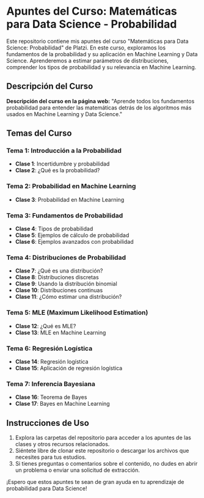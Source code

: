 # Apuntes del Curso: Matemáticas para Data Science - Probabilidad

Este repositorio contiene mis apuntes del curso "Matemáticas para Data Science: Probabilidad" de Platzi. En este curso, exploramos los fundamentos de la probabilidad y su aplicación en Machine Learning y Data Science. Aprenderemos a estimar parámetros de distribuciones, comprender los tipos de probabilidad y su relevancia en Machine Learning.

## Descripción del Curso

**Descripción del curso en la página web:**
"Aprende todos los fundamentos probabilidad para entender las matemáticas detrás de los algoritmos más usados en Machine Learning y Data Science."

## Temas del Curso

### Tema 1: Introducción a la Probabilidad
- **Clase 1**: Incertidumbre y probabilidad
- **Clase 2**: ¿Qué es la probabilidad?

### Tema 2: Probabilidad en Machine Learning
- **Clase 3**: Probabilidad en Machine Learning

### Tema 3: Fundamentos de Probabilidad
- **Clase 4**: Tipos de probabilidad
- **Clase 5**: Ejemplos de cálculo de probabilidad
- **Clase 6**: Ejemplos avanzados con probabilidad

### Tema 4: Distribuciones de Probabilidad
- **Clase 7**: ¿Qué es una distribución?
- **Clase 8**: Distribuciones discretas
- **Clase 9**: Usando la distribución binomial
- **Clase 10**: Distribuciones continuas
- **Clase 11**: ¿Cómo estimar una distribución?

### Tema 5: MLE (Maximum Likelihood Estimation)
- **Clase 12**: ¿Qué es MLE?
- **Clase 13**: MLE en Machine Learning

### Tema 6: Regresión Logística
- **Clase 14**: Regresión logística
- **Clase 15**: Aplicación de regresión logística

### Tema 7: Inferencia Bayesiana
- **Clase 16**: Teorema de Bayes
- **Clase 17**: Bayes en Machine Learning

## Instrucciones de Uso

1. Explora las carpetas del repositorio para acceder a los apuntes de las clases y otros recursos relacionados.
2. Siéntete libre de clonar este repositorio o descargar los archivos que necesites para tus estudios.
3. Si tienes preguntas o comentarios sobre el contenido, no dudes en abrir un problema o enviar una solicitud de extracción.

¡Espero que estos apuntes te sean de gran ayuda en tu aprendizaje de probabilidad para Data Science!
